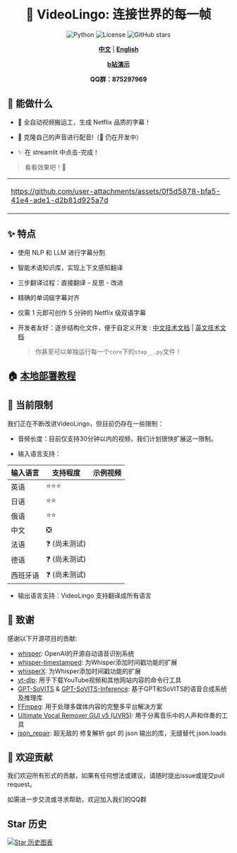 <div align="center">

# 🌉 VideoLingo: 连接世界的每一帧

![Python](https://img.shields.io/badge/python-v3.12-blue.svg)
![License](https://img.shields.io/badge/license-MIT-green.svg)
![GitHub stars](https://img.shields.io/github/stars/Huanshere/VideoLingo.svg)

[**中文**](README.md) | [**English**](README.en.md)

[**b站演示**](https://www.bilibili.com/video/BV1QsYXeGEPP/)

**QQ群：875297969**

</div>

## 🌟 能做什么

- 🍖 全自动视频搬运工，生成 Netflix 品质的字幕！

- 🎤 克隆自己的声音进行配音!（🚧 仍在开发中）

- ✨ 在 streamlit 中点击-完成！

> 看看效果吧！💪

<table>
<tr>
<td width="60%">

https://github.com/user-attachments/assets/0f5d5878-bfa5-41e4-ade1-d2b81d925a7d

</td>
</tr>
</table>

## ✨ 特点

- 使用 NLP 和 LLM 进行字幕分割

- 智能术语知识库，实现上下文感知翻译

- 三步翻译过程：直接翻译 - 反思 - 改进

- 精确的单词级字幕对齐

- 仅需 1 元即可创作 5 分钟的 Netflix 级双语字幕

- 开发者友好：逐步结构化文件，便于自定义开发 : [中文技术文档](./docs/README_guide_zh.md) | [英文技术文档](./docs/README_guide_en.md) 
    > 你甚至可以单独运行每一个`core`下的`step__.py`文件！   


## 🏠 [本地部署教程](./docs/install_locally_zh.md)

## 🚧 当前限制

我们正在不断改进VideoLingo，但目前仍存在一些限制：

- 音频长度：目前仅支持30分钟以内的视频，我们计划很快扩展这一限制。

- 输入语言支持：

| 输入语言 | 支持程度 | 示例视频 |
|---------|---------|---------|
| 英语 | ⭐⭐⭐ |  |
| 日语 | ⭐⭐ |  |
| 俄语 | ⭐⭐ |  |
| 中文 | ❎ |  |
| 法语 | ❓ (尚未测试) |  |
| 德语 | ❓ (尚未测试) |  |
| 西班牙语 | ❓ (尚未测试) |  |

- 输出语言支持：VideoLingo 支持翻译成所有语言

## 🙏 致谢

感谢以下开源项目的贡献:

- [whisper](https://github.com/openai/whisper): OpenAI的开源自动语音识别系统
- [whisper-timestamped](https://github.com/linto-ai/whisper-timestamped): 为Whisper添加时间戳功能的扩展
- [whisperX](https://github.com/m-bain/whisperX): 为Whisper添加时间戳功能的扩展
- [yt-dlp](https://github.com/yt-dlp/yt-dlp): 用于下载YouTube视频和其他网站内容的命令行工具
- [GPT-SoVITS](https://github.com/RVC-Project/GPT-SoVITS) & [GPT-SoVITS-Inference](https://github.com/X-T-E-R/GPT-SoVITS-Inference): 基于GPT和SoVITS的语音合成系统及推理库
- [FFmpeg](https://github.com/FFmpeg/FFmpeg): 用于处理多媒体内容的完整多平台解决方案
- [Ultimate Vocal Remover GUI v5 (UVR5)](https://github.com/Anjok07/ultimatevocalremovergui): 用于分离音乐中的人声和伴奏的工具
- [json_repair](https://github.com/mangiucugna/json_repair): 超无敌的 修复解析 gpt 的 json 输出的库，无缝替代 json.loads

## 🤝 欢迎贡献

我们欢迎所有形式的贡献，如果有任何想法或建议，请随时提出issue或提交pull request。

如需进一步交流或寻求帮助，欢迎加入我们的QQ群

## Star 历史

[![Star 历史图表](https://api.star-history.com/svg?repos=Huanshere/VideoLingo&type=Timeline)](https://star-history.com/#Huanshere/VideoLingo)
